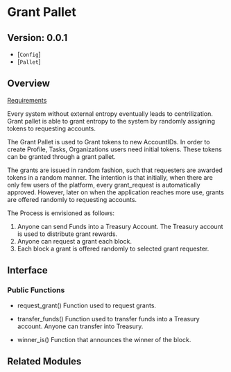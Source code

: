 # Grant Pallet

## Version: 0.0.1

 - [`Config`]
 - [`Pallet`]

 ## Overview

[Requirements](https://hackmd.io/dXVncf-SRzKAw8iqsoGCYA)

Every system without external entropy eventually leads to centrilization.
Grant pallet is able to grant entropy to the system by randomly assigning tokens to requesting accounts.




The Grant Pallet is used to Grant tokens to new AccountIDs.
In order to create Profile, Tasks, Organizations users need initial tokens. 
These tokens can be granted through a grant pallet.

The grants are issued in random fashion, such that requesters are awarded tokens in a random manner.
The intention is that initially, when there are only few users of the platform, every grant_request is
automatically approved. However, later on when the application reaches more use, grants are offered randomly
to requesting accounts. 
 	
 The Process is envisioned as follows:
 1. Anyone can send Funds into a Treasury Account. The Treasury account is used to distribute grant rewards.
 2. Anyone can request a grant each block.	
 3. Each block a grant is offered randomly to selected grant requester.
 
 	
 ## Interface

 ### Public Functions
  -  request_grant()
		Function used to request grants.

  -  transfer_funds()
		Function used to transfer funds into a Treasury account. Anyone can transfer into Treasury.

  -  winner_is()
		Function that announces the winner of the block.

 ## Related Modules

